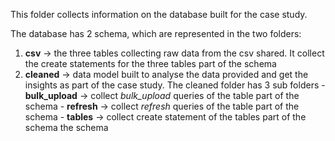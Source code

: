 This folder collects information on the database built for the case study.

The database has 2 schema, which are represented in the two folders:
  1. **csv** → the three tables collecting raw data from the csv shared. It collect the create statements for the three tables part of the schema
  2. **cleaned** → data model built to analyse the data provided and get the insights as part of the case study. The cleaned folder has 3 sub folders
          - **bulk_upload** → collect _bulk_upload_ queries of the table part of the schema
          - **refresh**  → collect _refresh_ queries of the table part of the schema
          - **tables**  → collect create statement of the tables part of the schema the schema
